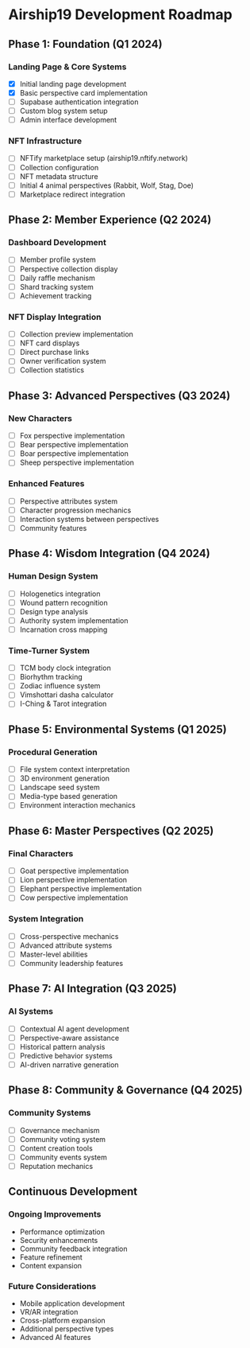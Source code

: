 # Airship19 Development Roadmap

## Phase 1: Foundation (Q1 2024)
### Landing Page & Core Systems
- [x] Initial landing page development
- [x] Basic perspective card implementation
- [ ] Supabase authentication integration
- [ ] Custom blog system setup
- [ ] Admin interface development

### NFT Infrastructure
- [ ] NFTify marketplace setup (airship19.nftify.network)
- [ ] Collection configuration
- [ ] NFT metadata structure
- [ ] Initial 4 animal perspectives (Rabbit, Wolf, Stag, Doe)
- [ ] Marketplace redirect integration

## Phase 2: Member Experience (Q2 2024)
### Dashboard Development
- [ ] Member profile system
- [ ] Perspective collection display
- [ ] Daily raffle mechanism
- [ ] Shard tracking system
- [ ] Achievement tracking

### NFT Display Integration
- [ ] Collection preview implementation
- [ ] NFT card displays
- [ ] Direct purchase links
- [ ] Owner verification system
- [ ] Collection statistics

## Phase 3: Advanced Perspectives (Q3 2024)
### New Characters
- [ ] Fox perspective implementation
- [ ] Bear perspective implementation
- [ ] Boar perspective implementation
- [ ] Sheep perspective implementation

### Enhanced Features
- [ ] Perspective attributes system
- [ ] Character progression mechanics
- [ ] Interaction systems between perspectives
- [ ] Community features

## Phase 4: Wisdom Integration (Q4 2024)
### Human Design System
- [ ] Hologenetics integration
- [ ] Wound pattern recognition
- [ ] Design type analysis
- [ ] Authority system implementation
- [ ] Incarnation cross mapping

### Time-Turner System
- [ ] TCM body clock integration
- [ ] Biorhythm tracking
- [ ] Zodiac influence system
- [ ] Vimshottari dasha calculator
- [ ] I-Ching & Tarot integration

## Phase 5: Environmental Systems (Q1 2025)
### Procedural Generation
- [ ] File system context interpretation
- [ ] 3D environment generation
- [ ] Landscape seed system
- [ ] Media-type based generation
- [ ] Environment interaction mechanics

## Phase 6: Master Perspectives (Q2 2025)
### Final Characters
- [ ] Goat perspective implementation
- [ ] Lion perspective implementation
- [ ] Elephant perspective implementation
- [ ] Cow perspective implementation

### System Integration
- [ ] Cross-perspective mechanics
- [ ] Advanced attribute systems
- [ ] Master-level abilities
- [ ] Community leadership features

## Phase 7: AI Integration (Q3 2025)
### AI Systems
- [ ] Contextual AI agent development
- [ ] Perspective-aware assistance
- [ ] Historical pattern analysis
- [ ] Predictive behavior systems
- [ ] AI-driven narrative generation

## Phase 8: Community & Governance (Q4 2025)
### Community Systems
- [ ] Governance mechanism
- [ ] Community voting system
- [ ] Content creation tools
- [ ] Community events system
- [ ] Reputation mechanics

## Continuous Development
### Ongoing Improvements
- Performance optimization
- Security enhancements
- Community feedback integration
- Feature refinement
- Content expansion

### Future Considerations
- Mobile application development
- VR/AR integration
- Cross-platform expansion
- Additional perspective types
- Advanced AI features
